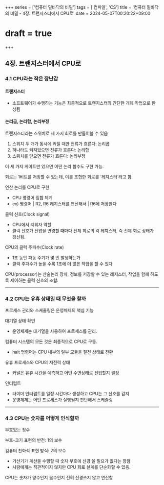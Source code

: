 +++
series = ['컴퓨터 밑바닥의 비밀']
tags = ['컴파일', 'CS']
title = '컴퓨터 밑바닥의 비밀 - 4장. 트랜지스터에서 CPU로'
date = 2024-05-07T00:20:22+09:00
# draft = true
+++
## 4장. 트랜지스터에서 CPU로

### 4.1 CPU라는 작은 장난감
#### 트랜지스터
- 소프트웨어가 수행하는 기능은 최종적으로 트랜지스터의 간단한 개폐 작업으로 완성됨

#### 논리곱, 논리합, 논리부정
트랜지스터라는 스위치로 세 가지 회로를 만들어볼 수 있음
1. 스위치 두 개가 동시에 켜질 때만 전류가 흐른다: 논리곱
2. 하나라도 켜져있으면 전류가 흐른다: 논리합
3. 스위치를 닫으면 전류가 흐른다: 논리부정

이 세 가지 게이트만 있으면 어떤 논리 함수도 구현 가능.

회로는 1비트를 저장할 수 있는데,
이를 조합한 회로를 '레지스터'라고 함.

연산 논리를 CPU로 구현
- CPU 명령어 집합 체계
- ex) 명령어 | R2, R6 레지스터를 연산해서 | R6에 저장한다

클럭 신호(Clock signal)
- CPU에서 지휘자 역할
- 클럭 신호가 전압을 변경할 때마다 전체 회로의 각 레지스터, 즉 전체 회로 상태가 갱신됨.

CPU의 클럭 주파수(Clock rate)
- 1초 동안 파동 주기가 몇 번 발생하는가
- 클럭 주파수가 높을 수록 1초에 더 많은 작업을 할 수 있다

CPU(processor)는 산술논리 장치, 정보를 저장할 수 있는 레지스터, 작업을 함께 하도록 제어하는 클럭 신호의 조합.


---
### 4.2 CPU는 유휴 상태일 때 무엇을 할까

프로세스 관리와 스케줄링은 운영체제의 핵심 기능

대기열 상태 확인
- 운영체제는 대기열을 사용하여 프로세스를 관리.

컴퓨터 시스템의 모든 것은 최종적으로 CPU로 구동.
- halt 명령어는 CPU 내부의 일부 모듈을 절전 상태로 전환

유휴 프로세스와 CPU의 저전력 상태
- 커널은 유휴 시간을 예측하고 어떤 수면상태로 진입할지 결정

인터럽트
- 타이머 인터럽트를 일정 시간마다 생성하고 CPU는 그 신호를 감지
- 운영체제는 어떤 프로세스가 실행될지 판단해서 스케줄링


---
### 4.3 CPU는 숫자를 어떻게 인식할까
부호있는 정수

부호-크기 표현의 반전: 1의 보수

컴퓨터 친화적 표현 방식: 2의 보수
- 가산기가 계산을 수행할 때 숫자 부호에 신경 쓸 필요가 없다는 장점
- 사람에게는 직관적이지 않지만 CPU 회로 설계를 단순화할 수 있음.

CPU는 숫자가 양수인지 음수인지 전혀 신경쓰지 않고 연산함

